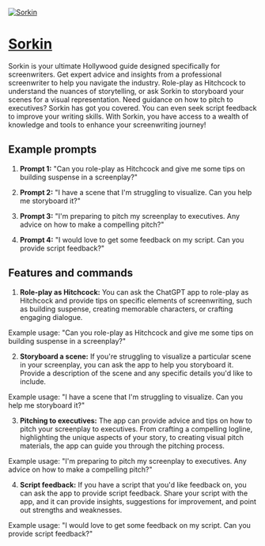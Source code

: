 [![Sorkin](https://files.oaiusercontent.com/file-Qh8o0yk7pzqe2RAk9BJKPkuK?se=2123-10-17T16%3A09%3A43Z&sp=r&sv=2021-08-06&sr=b&rscc=max-age%3D31536000%2C%20immutable&rscd=attachment%3B%20filename%3D55b22e97-f91e-406d-82a2-9119d44c729a.png&sig=a1FOgHkSR0HTjQgJ/7d28k8KORNjz4HrN9ICPl955mM%3D)](https://chat.openai.com/g/g-QODAYDiTd-sorkin)

# [Sorkin](https://chat.openai.com/g/g-QODAYDiTd-sorkin)

Sorkin is your ultimate Hollywood guide designed specifically for screenwriters. Get expert advice and insights from a professional screenwriter to help you navigate the industry. Role-play as Hitchcock to understand the nuances of storytelling, or ask Sorkin to storyboard your scenes for a visual representation. Need guidance on how to pitch to executives? Sorkin has got you covered. You can even seek script feedback to improve your writing skills. With Sorkin, you have access to a wealth of knowledge and tools to enhance your screenwriting journey!

## Example prompts

1. **Prompt 1:** "Can you role-play as Hitchcock and give me some tips on building suspense in a screenplay?"

2. **Prompt 2:** "I have a scene that I'm struggling to visualize. Can you help me storyboard it?"

3. **Prompt 3:** "I'm preparing to pitch my screenplay to executives. Any advice on how to make a compelling pitch?"

4. **Prompt 4:** "I would love to get some feedback on my script. Can you provide script feedback?"

## Features and commands

1. **Role-play as Hitchcock:** You can ask the ChatGPT app to role-play as Hitchcock and provide tips on specific elements of screenwriting, such as building suspense, creating memorable characters, or crafting engaging dialogue.

Example usage: "Can you role-play as Hitchcock and give me some tips on building suspense in a screenplay?"

2. **Storyboard a scene:** If you're struggling to visualize a particular scene in your screenplay, you can ask the app to help you storyboard it. Provide a description of the scene and any specific details you'd like to include.

Example usage: "I have a scene that I'm struggling to visualize. Can you help me storyboard it?"

3. **Pitching to executives:** The app can provide advice and tips on how to pitch your screenplay to executives. From crafting a compelling logline, highlighting the unique aspects of your story, to creating visual pitch materials, the app can guide you through the pitching process.

Example usage: "I'm preparing to pitch my screenplay to executives. Any advice on how to make a compelling pitch?"

4. **Script feedback:** If you have a script that you'd like feedback on, you can ask the app to provide script feedback. Share your script with the app, and it can provide insights, suggestions for improvement, and point out strengths and weaknesses.

Example usage: "I would love to get some feedback on my script. Can you provide script feedback?"